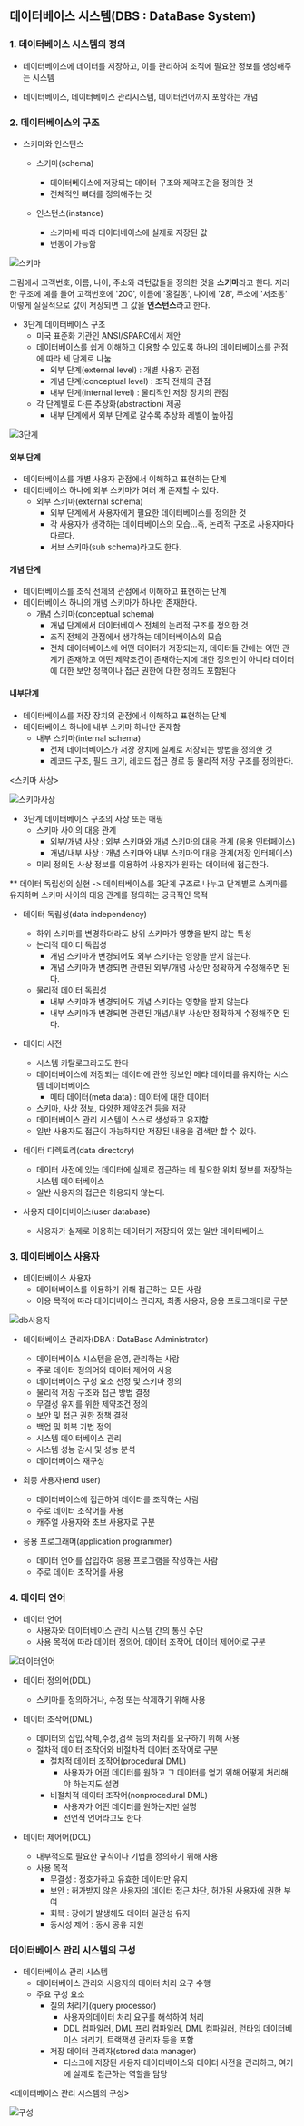 ## 데이터베이스 시스템(DBS : DataBase System)
### 1. 데이터베이스 시스템의 정의

- 데이터베이스에 데이터를 저장하고, 이를 관리하여 조직에 필요한 정보를 생성해주는 시스템

- 데이터베이스, 데이터베이스 관리시스템, 데이터언어까지 포함하는 개념

### 2. 데이터베이스의 구조
- 스키마와 인스턴스
    - 스키마(schema)
        - 데이터베이스에 저장되는 데이터 구조와 제약조건을 정의한 것
        - 전체적인 뼈대를 정의해주는 것

    - 인스턴스(instance)
        - 스키마에 따라 데이터베이스에 실제로 저장된 값
        - 변동이 가능함
        
![스키마](./img/스키마.png)

그림에서 고객번호, 이름, 나이, 주소와 리턴값들을 정의한 것을 **스키마**라고 한다.
저러한 구조에 예를 들어 고객번호에 '200', 이름에 '홍길동', 나이에 '28', 주소에 '서초동' 이렇게 실질적으로 값이 저장되면 그 값을 **인스턴스**라고 한다.

- 3단계 데이터베이스 구조
    - 미국 표준화 기관인 ANSI/SPARC에서 제안
    - 데이터베이스를 쉽게 이해하고 이용할 수 있도록 하나의 데이터베이스를 관점에 따라 세 단계로 나눔
        - 외부 단계(external level) : 개별 사용자 관점
        - 개념 단계(conceptual level) : 조직 전체의 관점
        - 내부 단계(internal level) : 물리적인 저장 장치의 관점
    - 각 단계별로 다른 추상화(abstraction) 제공
        - 내부 단계에서 외부 단계로 갈수록 추상화 레벨이 높아짐

![3단계](./img/3단계.png)

#### 외부 단계
- 데이터베이스를 개별 사용자 관점에서 이해하고 표현하는 단계
- 데이터베이스 하나에 외부 스키마가 여러 개 존재할 수 있다.
    - 외부 스키마(external schema)
        - 외부 단계에서 사용자에게 필요한 데이터베이스를 정의한 것
        - 각 사용자가 생각하는 데이터베이스의 모습...즉, 논리적 구조로 사용자마다 다르다.
        - 서브 스키마(sub schema)라고도 한다.

#### 개념 단계
- 데이터베이스를 조직 전체의 관점에서 이해하고 표현하는 단계
- 데이터베이스 하나의 개념 스키마가 하나만 존재한다.
    - 개념 스키마(conceptual schema)
        - 개념 단계에서 데이터베이스 전체의 논리적 구조를 정의한 것
        - 조직 전체의 관점에서 생각하는 데이터베이스의 모습
        - 전체 데이터베이스에 어떤 데이터가 저장되는지, 데이터들 간에는 어떤 관계가 존재하고 어떤 제약조건이 존재하는지에 대한 정의만이 아니라 데이터에 대한 보안 정책이나 접근 권한에 대한 정의도 포함된다

#### 내부단계
- 데이터베이스를 저장 장치의 관점에서 이해하고 표현하는 단계
- 데이터베이스 하나에 내부 스키마 하나만 존재함
    - 내부 스키마(internal schema)
        - 전체 데이터베이스가 저장 장치에 실제로 저장되는 방법을 정의한 것
        - 레코드 구조, 필드 크기, 레코드 접근 경로 등 물리적 저장 구조를 정의한다.

<스키마 사상>

![스키마사상](./img/스키마사상.png)

- 3단계 데이터베이스 구조의 사상 또는 매핑
    - 스키마 사이의 대응 관계
        - 외부/개념 사상 : 외부 스키마와 개념 스키마의 대응 관계
         (응용 인터페이스)
        - 개념/내부 사상 : 개념 스키마와 내부 스키마의 대응 관계(저장 인터페이스)
    - 미리 정의된 사상 정보를 이용하여 사용자가 원하는 데이터에 접근한다.

** 데이터 독립성의 실현
-> 데이터베이스를 3단계 구조로 나누고 단계별로 스키마를 유지하며 스키마 사이의 대응 관계를 정의하는 궁극적인 목적

- 데이터 독립성(data independency)
    - 하위 스키마를 변경하더라도 상위 스키마가 영향을 받지 않는 특성
    - 논리적 데이터 독립성
        - 개념 스키마가 변경되어도 외부 스키마는 영향을 받지 않는다.
        - 개념 스키마가 변경되면 관련된 외부/개념 사상만 정확하게 수정해주면 된다.
    - 물리적 데이터 독립성
        - 내부 스키마가 변경되어도 개념 스키마는 영향을 받지 않는다.
        - 내부 스키마가 변경되면 관련된 개념/내부 사상만 정확하게 수정해주면 된다.

- 데이터 사전
    - 시스템 카탈로그라고도 한다
    - 데이터베이스에 저장되는 데이터에 관한 정보인 메타 데이터를 유지하는 시스템 데이터베이스
        - 메타 데이터(meta data) : 데이터에 대한 데이터
    - 스키마, 사상 정보, 다양한 제약조건 등을 저장
    - 데이터베이스 관리 시스템이 스스로 생성하고 유지함
    - 일반 사용자도 접근이 가능하지만 저장된 내용을 검색만 할 수 있다.

- 데이터 디렉토리(data directory)
    - 데이터 사전에 있는 데이터에 실제로 접근하는 데 필요한 위치 정보를 저장하는 시스템 데이터베이스
    - 일반 사용자의 접근은 허용되지 않는다.

- 사용자 데이터베이스(user database)
    - 사용자가 실제로 이용하는 데이터가 저장되어 있는 일반 데이터베이스

### 3. 데이터베이스 사용자
- 데이터베이스 사용자
    - 데이터베이스를 이용하기 위해 접근하는 모든 사람
    - 이용 목적에 따라 데이터베이스 관리자, 최종 사용자, 응용 프로그래머로 구분

![db사용자](./img/db사용자.png)

- 데이터베이스 관리자(DBA : DataBase Administrator)
    - 데이터베이스 시스템을 운영, 관리하는 사람
    - 주로 데이터 정의어와 데이터 제어어 사용
    - 데이터베이스 구성 요소 선정 및 스키마 정의
    - 물리적 저장 구조와 접근 방법 결정
    - 무결성 유지를 위한 제약조건 정의
    - 보안 및 접근 권한 정책 결정
    - 백업 및 회복 기법 정의
    - 시스템 데이터베이스 관리
    - 시스템 성능 감시 및 성능 분석
    - 데이터베이스 재구성

- 최종 사용자(end user)
    - 데이터베이스에 접근하여 데이터를 조작하는 사람
    - 주로 데이터 조작어를 사용
    - 캐주얼 사용자와 초보 사용자로 구분
- 응용 프로그래머(application programmer)
    - 데이터 언어를 삽입하여 응용 프로그램을 작성하는 사람
    - 주로 데이터 조작어를 사용

### 4. 데이터 언어
- 데이터 언어
    - 사용자와 데이터베이스 관리 시스템 간의 통신 수단
    - 사용 목적에 따라 데이터 정의어, 데이터 조작어, 데이터 제어어로 구분

![데이터언어](./img/데이터언어.png)

- 데이터 정의어(DDL)
    - 스키마를 정의하거나, 수정 또는 삭제하기 위해 사용
- 데이터 조작어(DML)
    - 데이터의 삽입,삭제,수정,검색 등의 처리를 요구하기 위해 사용
    - 절차적 데이터 조작어와 비절차적 데이터 조작어로 구분
        - 절차적 데이터 조작어(procedural DML)
            - 사용자가 어떤 데이터를 원하고 그 데이터를 얻기 위해 어떻게 처리해야 하는지도 설명
        - 비절차적 데이터 조작어(nonprocedural DML)
            - 사용자가 어떤 데이터를 원하는지만 설명
            - 선언적 언어라고도 한다.

- 데이터 제어어(DCL)
    - 내부적으로 필요한 규칙이나 기법을 정의하기 위해 사용
    - 사용 목적
        - 무결성 : 정호가하고 유효한 데이터만 유지
        - 보안 : 허가받지 않은 사용자의 데이터 접근 차단, 허가된 사용자에 권한 부여
        - 회복 : 장애가 발생해도 데이터 일관성 유지
        - 동시성 제어 : 동시 공유 지원

### 데이터베이스 관리 시스템의 구성
- 데이터베이스 관리 시스템
    - 데이터베이스 관리와 사용자의 데이터 처리 요구 수행
    - 주요 구성 요소
        - 질의 처리기(query processor)
            - 사용자의데이터 처리 요구를 해석하여 처리
            - DDL 컴파일러, DML 프리 컴파일러, DML 컴파일러, 런타임 데이터베이스 처리기, 트랙잭션 관리자 등을 포함
        - 저장 데이터 관리자(stored data manager)
            - 디스크에 저장된 사용자 데이터베이스와 데이터 사전을 관리하고, 여기에 실제로 접근하는 역할을 담당

<데이터베이스 관리 시스템의 구성>

![구성](./img/구성.png)


